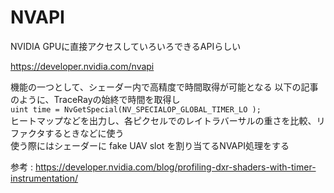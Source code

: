 
# NVAPI
NVIDIA GPUに直接アクセスしていろいろできるAPIらしい

https://developer.nvidia.com/nvapi

機能の一つとして、シェーダー内で高精度で時間取得が可能となる
以下の記事のように、TraceRayの始終で時間を取得し  
`uint time = NvGetSpecial(NV_SPECIALOP_GLOBAL_TIMER_LO );`  
ヒートマップなどを出力し、各ピクセルでのレイトラバーサルの重さを比較、リファクタするときなどに使う  
使う際にはシェーダーに fake UAV slot を割り当てるNVAPI処理をする

参考 : https://developer.nvidia.com/blog/profiling-dxr-shaders-with-timer-instrumentation/


<!--stackedit_data:
eyJoaXN0b3J5IjpbMTkyMDYxOTg5NCwtMTgyNzI1MjY4MiwtMz
EzMTUyODQxLC02NjQyMTA0OTUsLTEzNTI0MzI3MzEsMjAxNjI4
MDQ3OCwtOTQ1ODk0NzQ0LDczMDk5ODExNl19
-->